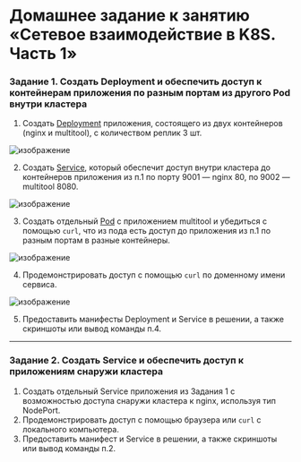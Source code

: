 # Домашнее задание к занятию «Сетевое взаимодействие в K8S. Часть 1»

### Задание 1. Создать Deployment и обеспечить доступ к контейнерам приложения по разным портам из другого Pod внутри кластера

1. Создать [Deployment](deploy.yaml) приложения, состоящего из двух контейнеров (nginx и multitool), с количеством реплик 3 шт.

  ![изображение](https://github.com/user-attachments/assets/9c7c7fc2-991a-4eb9-822f-4b9b9ada73f5)

2. Создать [Service](deploy.yaml), который обеспечит доступ внутри кластера до контейнеров приложения из п.1 по порту 9001 — nginx 80, по 9002 — multitool 8080.

  ![изображение](https://github.com/user-attachments/assets/d4ae62eb-fc8e-40cb-abb6-68a72e3c967f)

3. Создать отдельный [Pod](pod-multitool.yaml) с приложением multitool и убедиться с помощью `curl`, что из пода есть доступ до приложения из п.1 по разным портам в разные контейнеры.

  ![изображение](https://github.com/user-attachments/assets/d6a2d298-919e-4463-bbb4-7ac533a29580)

4. Продемонстрировать доступ с помощью `curl` по доменному имени сервиса.

  ![изображение](https://github.com/user-attachments/assets/f6711d6b-8657-472c-99ee-f0d4a6454344)
  
5. Предоставить манифесты Deployment и Service в решении, а также скриншоты или вывод команды п.4.

------

### Задание 2. Создать Service и обеспечить доступ к приложениям снаружи кластера

1. Создать отдельный Service приложения из Задания 1 с возможностью доступа снаружи кластера к nginx, используя тип NodePort.
2. Продемонстрировать доступ с помощью браузера или `curl` с локального компьютера.
3. Предоставить манифест и Service в решении, а также скриншоты или вывод команды п.2.
